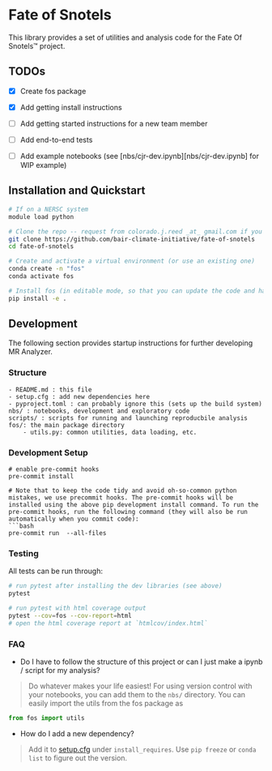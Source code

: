 # Fate of Snotels
This library provides a set of utilities and analysis code for the Fate Of Snotels™ project.

## TODOs
- [x] Create fos package
- [x] Add getting install instructions
- [ ] Add getting started instructions for a new team member
- [ ] Add end-to-end tests
- [ ] Add example notebooks (see [nbs/cjr-dev.ipynb][nbs/cjr-dev.ipynb] for WIP example)


## Installation and Quickstart

```bash
# If on a NERSC system
module load python

# Clone the repo -- request from colorado.j.reed _at_ gmail.com if you do not have permission
git clone https://github.com/bair-climate-initiative/fate-of-snotels
cd fate-of-snotels

# Create and activate a virtual environment (or use an existing one)
conda create -n "fos"
conda activate fos

# Install fos (in editable mode, so that you can update the code and have the updates propagated)
pip install -e .
```

## Development
The following section provides startup instructions for further developing MR Analyzer.

### Structure

```
- README.md : this file
- setup.cfg : add new dependencies here
- pyproject.toml : can probably ignore this (sets up the build system)
nbs/ : notebooks, development and exploratory code
scripts/ : scripts for running and launching reproducbile analysis
fos/: the main package directory
    - utils.py: common utilities, data loading, etc.
```

### Development Setup

```
# enable pre-commit hooks
pre-commit install

# Note that to keep the code tidy and avoid oh-so-common python mistakes, we use precommit hooks. The pre-commit hooks will be installed using the above pip development install command. To run the pre-commit hooks, run the following command (they will also be run automatically when you commit code):
```bash
pre-commit run  --all-files
```

### Testing
All tests can be run through:
```bash
# run pytest after installing the dev libraries (see above)
pytest

# run pytest with html coverage output
pytest --cov=fos --cov-report=html
# open the html coverage report at `htmlcov/index.html`
```

### FAQ

* Do I have to follow the structure of this project or can I just make a ipynb / script for my analysis?
> Do whatever makes your life easiest! For using version control with your notebooks, you can add them to the `nbs/` directory. You can easily import the utils from the fos package as 
```python
from fos import utils
```

* How do I add a new dependency?
> Add it to [setup.cfg](setup.cfg) under `install_requires`. Use `pip freeze` or `conda list` to figure out the version.

